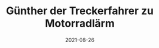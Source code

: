 ---
layout: post
title: "Günther der Treckerfahrer zu Motorradlärm"
date: 2021-08-26
shorttext: "In der Mediathek des Radiosenders FFN findet sich ein zutreffendes Statement von 'Günther dem Treckerfahrer', der das Problem Motorradlärm auf den Punkt bringt. Einfach 
<span style='text-decoration: underline;'><a href='https://www.fsr.de/media/listen.php?id=11445'>hier</a></span> klicken um das anzuhören."
---